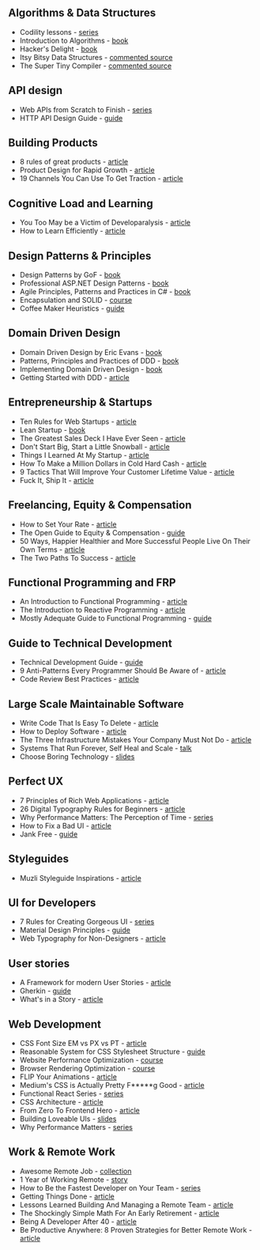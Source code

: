 ## Algorithms & Data Structures

* Codility lessons - [series](https://codility.com/programmers/lessons/)
* Introduction to Algorithms - [book](http://www.bookdepository.com/Introduction-Algorithms-Thomas-Cormen/9780262033848)
* Hacker's Delight - [book](http://www.bookdepository.com/Hackers-Delight-Henry-Warren/9780321842688)
* Itsy Bitsy Data Structures - [commented source](https://github.com/thejameskyle/itsy-bitsy-data-structures)
* The Super Tiny Compiler - [commented source](https://github.com/thejameskyle/the-super-tiny-compiler)

## API design

* Web APIs from Scratch to Finish - [series](http://www.infoq.com/articles/Web-APIs-From-Start-to-Finish)
* HTTP API Design Guide - [guide](https://github.com/interagent/http-api-design)

## Building Products

* 8 rules of great products - [article](https://medium.com/@mitchellharper/my-8-rules-of-great-products-1aaa30487058#.9z7i9znjs)
* Product Design for Rapid Growth - [article](https://uxdesign.cc/product-design-for-rapid-growth-c7eaf1cdbf52#.bwvx0z2h6)
* 19 Channels You Can Use To Get Traction - [article](https://medium.com/swlh/the-19-channels-you-can-use-to-get-traction-93c762d19339#.imf8c8pbo)

## Cognitive Load and Learning

* You Too May be a Victim of Developaralysis - [article](http://techcrunch.com/2014/10/18/you-too-may-be-a-victim-of-developaralysis/)
* How to Learn Efficiently - [article](http://lemire.me/blog/archives/2014/12/30/how-to-learn-efficiently/)

## Design Patterns & Principles

* Design Patterns by GoF - [book](http://www.bookdepository.com/Design-Patterns-Erich-Gamma/9780201633610)
* Professional ASP.NET Design Patterns - [book](http://www.bookdepository.com/Professional-ASP-NET-Design-Patterns-Scott-Millett/9780470292785)
* Agile Principles, Patterns and Practices in C# - [book](http://www.amazon.com/Agile-Principles-Patterns-Practices-C/dp/0131857258)
* Encapsulation and SOLID - [course](https://www.pluralsight.com/courses/encapsulation-solid)
* Coffee Maker Heuristics - [guide](http://www.objectmentor.com/resources/articles/CoffeeMaker.pdf)

## Domain Driven Design

* Domain Driven Design by Eric Evans - [book](http://www.bookdepository.com/Domain-driven-Design-Eric-Evans/9780321125217)
* Patterns, Principles and Practices of DDD - [book](http://www.bookdepository.com/Patterns-Principles-Practices-Domain-Driven-Design-Scott-Millett/9781118714706)
* Implementing Domain Driven Design - [book](http://www.bookdepository.com/Implementing-Domain-Driven-Design-Vaughn-Vernon/9780321834577)
* Getting Started with DDD - [article](https://dzone.com/refcardz/getting-started-domain-driven)

## Entrepreneurship & Startups

* Ten Rules for Web Startups - [article](http://evhead.com/2005/11/ten-rules-for-web-startups.asp)
* Lean Startup - [book](http://www.bookdepository.com/Lean-Startup-Eric-Ries/9780307887894)
* The Greatest Sales Deck I Have Ever Seen - [article](https://medium.com/the-mission/the-greatest-sales-deck-ive-ever-seen-4f4ef3391ba0)
* Don't Start Big, Start a Little Snowball - [article](https://blog.nugget.one/2016/09/04/dont-start-big-start-a-little-snowball/)
* Things I Learned At My Startup - [article](http://johnmosesman.com/things-i-learned-at-my-first-startup/)
* How To Make a Million Dollars in Cold Hard Cash - [article](https://medium.com/hi-my-name-is-jon/how-to-make-a-million-dollars-c4dc9a9bfd99)
* 9 Tactics That Will Improve Your Customer Lifetime Value - [article](http://www.appster.com.au/blog/9-tactics-will-improve-customer-lifetime-value)
* Fuck It, Ship It - [article](http://www.dtelepathy.com/blog/business/fuck-it-ship-it-how-to-achieve-perfection-through-iteration)

## Freelancing, Equity & Compensation

* How to Set Your Rate - [article](http://kenwestgaard.com/the-gurus-got-5-questions-set-rate/)
* The Open Guide to Equity & Compensation - [guide](https://github.com/jlevy/og-equity-compensation)
* 50 Ways, Happier Healthier and More Successful People Live On Their Own Terms - [article](https://medium.com/the-mission/50-ways-happier-healthier-and-more-successful-people-live-on-their-own-terms-31ba8f482448)
* The Two Paths To Success - [article](http://paulbuchheit.blogspot.sk/2011/02/two-paths-to-success.html)

## Functional Programming and FRP

* An Introduction to Functional Programming - [article](https://codewords.recurse.com/issues/one/an-introduction-to-functional-programming)
* The Introduction to Reactive Programming - [article](https://gist.github.com/staltz/868e7e9bc2a7b8c1f754)
* Mostly Adequate Guide to Functional Programming - [guide](https://drboolean.gitbooks.io/mostly-adequate-guide/content/index.html)


## Guide to Technical Development

* Technical Development Guide - [guide](https://www.google.com/about/careers/students/guide-to-technical-development.html)
* 9 Anti-Patterns Every Programmer Should Be Aware of - [article](http://sahandsaba.com/nine-anti-patterns-every-programmer-should-be-aware-of-with-examples.html)
* Code Review Best Practices - [article](http://kevinlondon.com/2015/05/05/code-review-best-practices.html)

## Large Scale Maintainable Software

* Write Code That Is Easy To Delete - [article](http://programmingisterrible.com/post/139222674273/write-code-that-is-easy-to-delete-not-easy-to)
* How to Deploy Software - [article](https://zachholman.com/posts/deploying-software)
* The Three Infrastructure Mistakes Your Company Must Not Do - [article](http://firstround.com/review/the-three-infrastructure-mistakes-your-company-must-not-make/)
* Systems That Run Forever, Self Heal and Scale - [talk](https://www.infoq.com/presentations/self-heal-scalable-system)
* Choose Boring Technology - [slides](http://mcfunley.com/choose-boring-technology-slides)

## Perfect UX

* 7 Principles of Rich Web Applications - [article](http://rauchg.com/2014/7-principles-of-rich-web-applications/)
* 26 Digital Typography Rules for Beginners - [article](https://medium.com/product-design-ux-ui/26-digital-typography-rules-for-beginners-a04c6a5aaff3)
* Why Performance Matters: The Perception of Time - [series](https://www.smashingmagazine.com/2015/09/why-performance-matters-the-perception-of-time/)
* How to Fix a Bad UI - [article](http://scotthurff.com/posts/why-your-user-interface-is-awkward-youre-ignoring-the-ui-stack)
* Jank Free - [guide](http://jankfree.org/)

## Styleguides

* Muzli Styleguide Inspirations - [article](https://medium.com/muzli-design-inspiration/style-guide-inspirations-dfb77c4bb13b#.x52c0vm8g)

## UI for Developers

* 7 Rules for Creating Gorgeous UI - [series](https://medium.com/@erikdkennedy/7-rules-for-creating-gorgeous-ui-part-1-559d4e805cda)
* Material Design Principles - [guide](http://www.google.com/design/spec/material-design/introduction.html#introduction-principles)
* Web Typography for Non-Designers - [article](http://www.presslabs.com/blog/web-typography-for-non-designers/)

## User stories

* A Framework for modern User Stories - [article](https://medium.com/@jonatisokon/a-framework-for-user-stories-bc3dc323eca9)
* Gherkin - [guide](https://github.com/cucumber/cucumber/wiki/Gherkin)
* What's in a Story - [article](http://dannorth.net/whats-in-a-story/)

## Web Development

* CSS Font Size EM vs PX vs PT - [article](http://kyleschaeffer.com/development/css-font-size-em-vs-px-vs-pt-vs)
* Reasonable System for CSS Stylesheet Structure - [guide](https://github.com/rstacruz/rscss)
* Website Performance Optimization - [course](https://classroom.udacity.com/courses/ud884)
* Browser Rendering Optimization - [course](https://classroom.udacity.com/courses/ud860)
* FLIP Your Animations - [article](https://aerotwist.com/blog/flip-your-animations/)
* Medium's CSS is Actually Pretty F*****g Good - [article](https://medium.com/@fat/mediums-css-is-actually-pretty-fucking-good-b8e2a6c78b06) 
* Functional React Series - [series](https://medium.com/@adamterlson/functional-react-series-part-1-get-your-app-outta-my-component-92656ae13e25)
* CSS Architecture - [article](https://www.ckl.io/blog/css-architecture-first-steps/)
* From Zero To Frontend Hero - [article](https://medium.freecodecamp.com/from-zero-to-front-end-hero-part-1-7d4f7f0bff02)
* Building Loveable UIs - [slides](https://speakerdeck.com/henriquea/building-loveable-uis)
* Why Performance Matters - [series](https://www.smashingmagazine.com/2015/09/why-performance-matters-the-perception-of-time/)

## Work & Remote Work

* Awesome Remote Job - [collection](https://github.com/lukasz-madon/awesome-remote-job)
* 1 Year of Working Remote - [story](http://modess.io/2015/08/16/one-year-of-working-remote/)
* How to Be the Fastest Developer on Your Team - [series](http://techblog.centro.net/joshua-davison/how-to-be-the-fastest-developer-on-your-team-part-1/)
* Getting Things Done - [article](http://jvns.ca/blog/2016/09/19/getting-things-done/)
* Lessons Learned Building And Managing a Remote Team - [article](https://baremetrics.com/blog/building-remote-team)
* The Shockingly Simple Math For An Early Retirement - [article](http://www.mrmoneymustache.com/2012/01/13/the-shockingly-simple-math-behind-early-retirement/)
* Being A Developer After 40 - [article](https://medium.freecodecamp.com/being-a-developer-after-40-3c5dd112210c)
* Be Productive Anywhere: 8 Proven Strategies for Better Remote Work - [article](https://zapier.com/blog/productive-remote-work/#tools)
